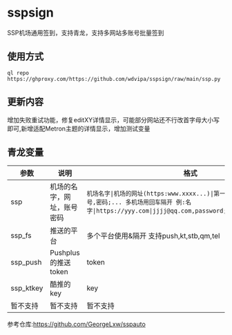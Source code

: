 # sspsign
SSP机场通用签到，支持青龙，支持多网站多账号批量签到
## 使用方式
`ql repo https://ghproxy.com/https://github.com/wdvipa/sspsign/raw/main/ssp.py`
## 更新内容
增加失败重试功能，修复editXY详情显示，可能部分网站还不行改首字母大小写即可,新增适配Metron主题的详情显示，增加测试变量
## 青龙变量
| 参数 | 说明                     |  格式  |
| ---- | -----------------------  |  -------  |
| ssp  | 机场的名字，网址，账号密码 |  `机场名字\|机场的网址(https:www.xxxx...)\|第一个账号,密码;第二个账号,密码;... 多机场用回车隔开 例:名字\|https://yyy.com\|jjjj@qq.com,password;jjjj@gmail,password`  |
| ssp_fs  | 推送的平台 |  多个平台使用&隔开 支持push,kt,stb,qm,tel  |
| ssp_push  | Pushplus的推送token |  token  |
| ssp_ktkey  | 酷推的key |  key  |
| 暂不支持  | 暂不支持 |  暂不支持  |

参考仓库:https://github.com/GeorgeLxw/sspauto
